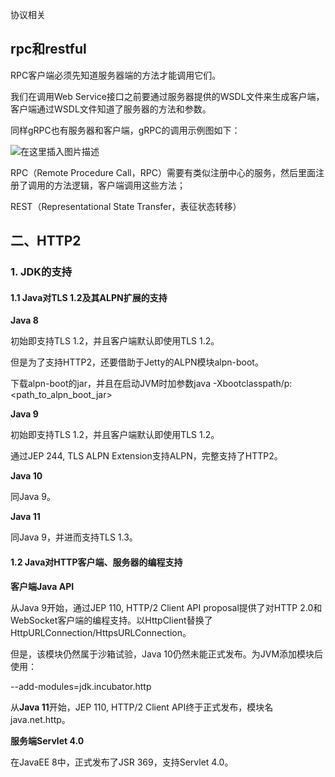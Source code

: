 协议相关

## rpc和restful

RPC客户端必须先知道服务器端的方法才能调用它们。

我们在调用Web Service接口之前要通过服务器提供的WSDL文件来生成客户端，客户端通过WSDL文件知道了服务器的方法和参数。

同样gRPC也有服务器和客户端，gRPC的调用示例图如下：

![在这里插入图片描述](https://img-blog.csdnimg.cn/01668a68a8a647ee96a52b3459006c7c.png?x-oss-process=image/watermark,type_ZHJvaWRzYW5zZmFsbGJhY2s,shadow_50,text_Q1NETiBAemhhbnlk,size_20,color_FFFFFF,t_70,g_se,x_16)

RPC（Remote Procedure Call，RPC）需要有类似注册中心的服务，然后里面注册了调用的方法逻辑，客户端调用这些方法；

REST（Representational State Transfer，表征状态转移）

## 二、HTTP2

### 1. JDK的支持

#### 1.1 Java对TLS 1.2及其ALPN扩展的支持

**Java 8**

初始即支持TLS 1.2，并且客户端默认即使用TLS 1.2。

但是为了支持HTTP2，还要借助于Jetty的ALPN模块alpn-boot。

下载alpn-boot的jar，并且在启动JVM时加参数java -Xbootclasspath/p:<path_to_alpn_boot_jar> 

**Java 9**

初始即支持TLS 1.2，并且客户端默认即使用TLS 1.2。

通过JEP 244, TLS ALPN Extension支持ALPN，完整支持了HTTP2。

**Java 10**

同Java 9。

**Java 11**

同Java 9，并进而支持TLS 1.3。

#### 1.2 Java对HTTP客户端、服务器的编程支持

**客户端Java API**

从Java 9开始，通过JEP 110, HTTP/2 Client API proposal提供了对HTTP 2.0和WebSocket客户端的编程支持。以HttpClient替换了HttpURLConnection/HttpsURLConnection。

但是，该模块仍然属于沙箱试验，Java 10仍然未能正式发布。为JVM添加模块后使用：

--add-modules=jdk.incubator.http

从**Java 11**开始，JEP 110, HTTP/2 Client API终于正式发布，模块名java.net.http。

**服务端Servlet 4.0**

在JavaEE 8中，正式发布了JSR 369，支持Servlet 4.0。


